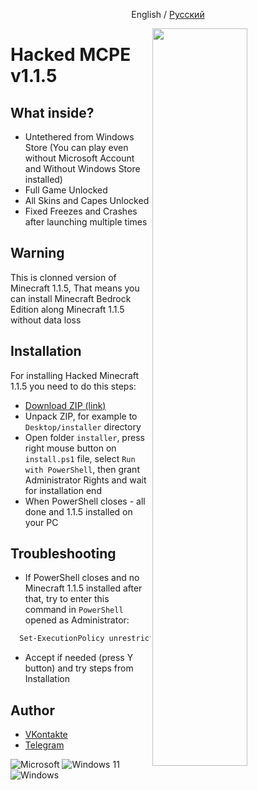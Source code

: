 <p align="center">
<a>English</a>
<h>/</h>
<a href="https://github.com/fwflunky/mcpewin10/blob/main/README.md">Русский</a>
</p>
<img src="https://i.ibb.co/2SRWrDW/p.png" width="55%" align="right" />

# Hacked MCPE v1.1.5
## What inside?

- Untethered from Windows Store (You can play even without Microsoft Account and Without Windows Store installed)
- Full Game Unlocked
- All Skins and Capes Unlocked
- Fixed Freezes and Crashes after launching multiple times


## Warning

This is clonned version of Minecraft 1.1.5, That means you can install Minecraft Bedrock Edition along Minecraft 1.1.5 without data loss


## Installation

For installing Hacked Minecraft 1.1.5 you need to do this steps:

- [Download ZIP (link)](https://drive.google.com/file/d/14iif-WK55UE3jUdwiP-0nbAhQpsNwBTB/view?usp=sharing)
- Unpack ZIP, for example to `Desktop/installer` directory
- Open folder `installer`, press right mouse button on `install.ps1` file, select `Run with PowerShell`, then grant Administrator Rights and wait for installation end
- When PowerShell closes - all done and 1.1.5 installed on your PC

## Troubleshooting

- If PowerShell closes and no Minecraft 1.1.5 installed after that, try to enter this command in `PowerShell` opened as Administrator:

```bash
  Set-ExecutionPolicy unrestricted
```

- Accept if needed (press Y button) and try steps from Installation

## Author

- [VKontakte](https://vk.com/vtable)
- [Telegram](https://t.me/lywulf)


![Microsoft](https://img.shields.io/badge/Microsoft-0078D4?style=for-the-badge&logo=microsoft&logoColor=white)
![Windows 11](https://img.shields.io/badge/Windows%2011-%230079d5.svg?style=for-the-badge&logo=Windows%2011&logoColor=white)
![Windows](https://img.shields.io/badge/Windows-0078D6?style=for-the-badge&logo=windows&logoColor=white)

